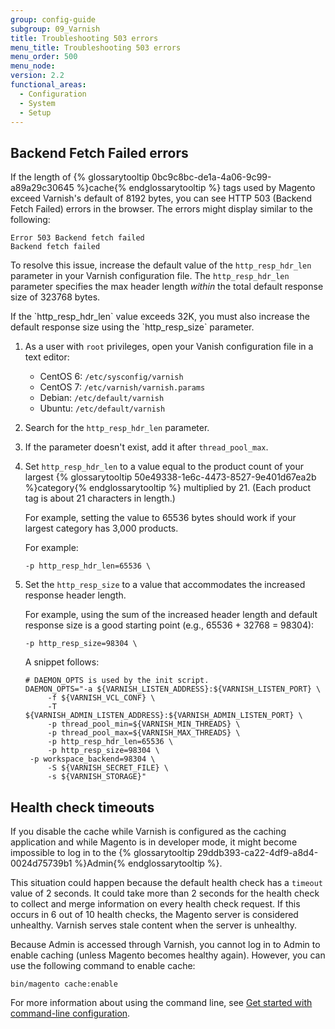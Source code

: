 ```yaml
---
group: config-guide
subgroup: 09_Varnish
title: Troubleshooting 503 errors
menu_title: Troubleshooting 503 errors
menu_order: 500
menu_node:
version: 2.2
functional_areas:
  - Configuration
  - System
  - Setup
---
```


## Backend Fetch Failed errors

If the length of {% glossarytooltip 0bc9c8bc-de1a-4a06-9c99-a89a29c30645 %}cache{% endglossarytooltip %} tags used by Magento exceed Varnish's default of 8192 bytes, you can see HTTP 503 (Backend Fetch Failed) errors in the browser. The errors might display similar to the following:

	Error 503 Backend fetch failed
	Backend fetch failed

To resolve this issue, increase the default value of the `http_resp_hdr_len` parameter in your Varnish configuration file. The `http_resp_hdr_len` parameter specifies the max header length _within_ the total default response size of 323768 bytes.

<div class="bs-callout bs-callout-info" id="info">
	If the `http_resp_hdr_len` value exceeds 32K, you must also increase the default response size using the `http_resp_size` parameter.
</div>

1.	As a user with `root` privileges, open your Vanish configuration file in a text editor:

	*	CentOS 6: `/etc/sysconfig/varnish`
	*	CentOS 7: `/etc/varnish/varnish.params`
	*	Debian: `/etc/default/varnish`
	*	Ubuntu: `/etc/default/varnish`

2.	Search for the `http_resp_hdr_len` parameter.
3.	If the parameter doesn't exist, add it after `thread_pool_max`.
4.	Set `http_resp_hdr_len` to a value equal to the product count of your largest {% glossarytooltip 50e49338-1e6c-4473-8527-9e401d67ea2b %}category{% endglossarytooltip %} multiplied by 21. (Each product tag is about 21 characters in length.)

	For example, setting the value to 65536 bytes should work if your largest category has 3,000 products.

	For example:

		-p http_resp_hdr_len=65536 \

5.  Set the `http_resp_size` to a value that accommodates the increased response header length.

	For example, using the sum of the increased header length and default response size is a good starting point (e.g., 65536 + 32768 = 98304):

		-p http_resp_size=98304 \

	A snippet follows:

		# DAEMON_OPTS is used by the init script.
		DAEMON_OPTS="-a ${VARNISH_LISTEN_ADDRESS}:${VARNISH_LISTEN_PORT} \
             -f ${VARNISH_VCL_CONF} \
             -T ${VARNISH_ADMIN_LISTEN_ADDRESS}:${VARNISH_ADMIN_LISTEN_PORT} \
             -p thread_pool_min=${VARNISH_MIN_THREADS} \
             -p thread_pool_max=${VARNISH_MAX_THREADS} \
             -p http_resp_hdr_len=65536 \
             -p http_resp_size=98304 \
	     -p workspace_backend=98304 \
             -S ${VARNISH_SECRET_FILE} \
             -s ${VARNISH_STORAGE}"

## Health check timeouts

If you disable the cache while Varnish is configured as the caching application and while Magento is in developer mode, it might become impossible to log in to the {% glossarytooltip 29ddb393-ca22-4df9-a8d4-0024d75739b1 %}Admin{% endglossarytooltip %}.

This situation could happen because the default health check has a `timeout` value of 2 seconds. It could take more than 2 seconds for the health check to collect and merge information on every health check request. If this occurs in 6 out of 10 health checks, the Magento server is considered unhealthy. Varnish serves stale content when the server is unhealthy.

Because Admin is accessed through Varnish, you cannot log in to Admin to enable caching (unless Magento becomes healthy again).  However, you can use the following command to enable cache:

    bin/magento cache:enable

For more information about using the command line, see <a href="{{ page.baseurl }}/config-guide/cli/config-cli-subcommands.html">Get started with command-line configuration</a>.
